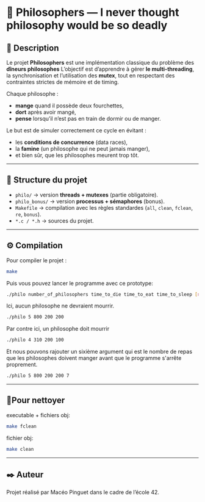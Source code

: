 # 🧠 Philosophers — I never thought philosophy would be so deadly

## 📌 Description
Le projet **Philosophers** est une implémentation classique du problème des **dîneurs philosophes** 
L’objectif est d’apprendre à gérer **le multi-threading**, la synchronisation et l’utilisation des **mutex**, tout en respectant des contraintes strictes de mémoire et de timing.  

Chaque philosophe :
- **mange** quand il possède deux fourchettes,
- **dort** après avoir mangé,
- **pense** lorsqu’il n’est pas en train de dormir ou de manger.  

Le but est de simuler correctement ce cycle en évitant :
- les **conditions de concurrence** (data races),
- la **famine** (un philosophe qui ne peut jamais manger),
- et bien sûr, que les philosophes meurent trop tôt.

---

## 📂 Structure du projet

- `philo/` → version **threads + mutexes** (partie obligatoire).  
- `philo_bonus/` → version **processus + sémaphores** (bonus).  
- `Makefile` → compilation avec les règles standardes (`all`, `clean`, `fclean`, `re`, `bonus`).  
- `*.c / *.h` → sources du projet.  

---

## ⚙️ Compilation

Pour compiler le projet :  

```bash
make
```
Puis vous pouvez lancer le programme avec ce prototype:
```bash
./philo number_of_philosophers time_to_die time_to_eat time_to_sleep [number_of_times_each_philosopher_must_eat]
```
Ici, aucun philosophe ne devraient mourrir.
```bash
./philo 5 800 200 200
```
Par contre ici, un philosophe doit mourrir
```bash
./philo 4 310 200 100
```
Et nous pouvons rajouter un sixième argument qui est le nombre de repas que les philosophes doivent manger avant que le programme s'arrête proprement.
```bash
./philo 5 800 200 200 7
```
---

## 🧹Pour nettoyer
executable + fichiers obj:
```bash
make fclean
```

fichier obj:
```bash
make clean
```
---

## ✒️ Auteur
Projet réalisé par Macéo Pinguet dans le cadre de l’école 42.
